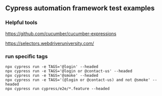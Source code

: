 ## Cypress automation framework test examples

### Helpful tools
https://github.com/cucumber/cucumber-expressions


https://selectors.webdriveruniversity.com/

### run specific tags

```
npx cypress run -e TAGS='@login' --headed
npx cypress run -e TAGS='@login or @contact-us' --headed
npx cypress run -e TAGS='@smoke' --headed
npx cypress run -e TAGS='(@login or @contact-us) and not @smoke' --headed
npx cypress run cypress/e2e/*.feature --headed
```